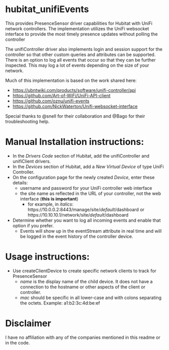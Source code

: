 # hubitat_unifiEvents

This provides PresenceSensor driver capabilities for Hubitat with UniFi network controllers.  The implementation utilizes the UniFi websocket interface to provide the most timely presence updates without polling the controller

The unifiController driver also implements login and session support for the controller so that other custom queries and attributes can be supported.  There is an option to log all events that occur so that they can be further inspected.  This may log a lot of events depending on the size of your network.


Much of this implementation is based on the work shared here:
* https://ubntwiki.com/products/software/unifi-controller/api
* https://github.com/Art-of-WiFi/UniFi-API-client
* https://github.com/oznu/unifi-events
* https://github.com/NickWaterton/Unifi-websocket-interface

Special thanks to @snell for their collaboration and @Bago for their troubleshooting help.

# Manual Installation instructions:

* In the *Drivers Code* section of Hubitat, add the unifiController and unifiClient drivers.
* In the *Devices* section of Hubitat, add a *New Virtual Device* of type UniFi Controller.
* On the configuration page for the newly created *Device*, enter these details:
    * username and password for your UniFi controller web interface
    * the site name as reflected in the URL of your controller, not the web interface (**this is important**)
        * for example, in *italics*: https<k>://10.0.0.2:8443/manage/site/*default*/dashboard or https<k>://10.10.10.1/network/site/*default*/dashboard
* Determine whether you want to log all incoming events and enable that option if you prefer.
   * Events will show up in the eventStream attribute in real time and will be logged in the event history of the controller device.

# Usage instructions:

* Use createClientDevice to create specific network clients to track for PresenceSensor
    * *name* is the display name of the child device.  It does not have a connection to the hostname or other aspects of the client or controller.
    * *mac* should be specific in all lower-case and with colons separating the octets.  Example:  a1:b2:3c:4d:be:ef

# Disclaimer

I have no affiliation with any of the companies mentioned in this readme or in the code.
